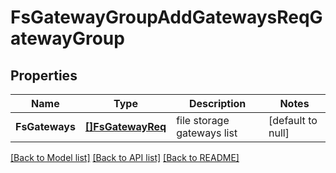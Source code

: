 # FsGatewayGroupAddGatewaysReqGatewayGroup

## Properties
Name | Type | Description | Notes
------------ | ------------- | ------------- | -------------
**FsGateways** | [**[]FsGatewayReq**](FSGatewayReq.md) | file storage gateways list | [default to null]

[[Back to Model list]](../README.md#documentation-for-models) [[Back to API list]](../README.md#documentation-for-api-endpoints) [[Back to README]](../README.md)


